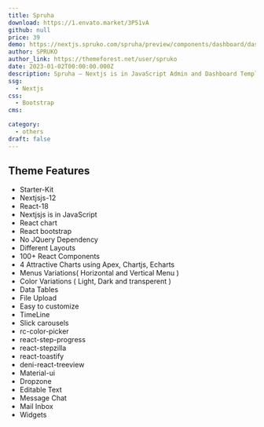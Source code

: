 ```yaml
---
title: Spruha
download: https://1.envato.market/3P51vA
github: null
price: 39
demo: https://nextjs.spruko.com/spruha/preview/components/dashboard/dashboard/
author: SPRUKO
author_link: https://themeforest.net/user/spruko
date: 2023-01-02T00:00:00.000Z
description: Spruha – Nextjs is in JavaScript Admin and Dashboard Template is the most developer friendly & Highly customisable Admin Dashboard Template.
ssg:
  - Nextjs
css:
  - Bootstrap
cms:

category:
  - others
draft: false
---
```

## Theme Features

- Starter-Kit
- Nextjsjs-12
- React-18
- Nextjsjs is in JavaScript
- React chart
- React bootstrap
- No JQuery Dependency
- Different Layouts
- 100+ React Components
- 4 Attractive Charts using Apex, Chartjs, Echarts
- Menus Variations( Horizontal and Vertical Menu )
- Color Variations ( Light, Dark and transperent )
- Data Tables
- File Upload
- Easy to customize
- TimeLine
- Slick carousels
- rc-color-picker
- react-step-progress
- react-stepzilla
- react-toastify
- deni-react-treeview
- Material-ui
- Dropzone
- Editable Text
- Message Chat
- Mail Inbox
- Widgets
